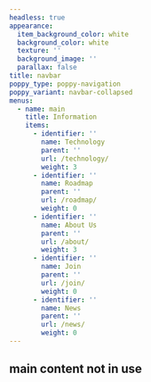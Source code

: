 ```yaml
---
headless: true
appearance:
  item_background_color: white
  background_color: white
  texture: ''
  background_image: ''
  parallax: false
title: navbar
poppy_type: poppy-navigation
poppy_variant: navbar-collapsed
menus:
  - name: main
    title: Information
    items:
      - identifier: ''
        name: Technology
        parent: ''
        url: /technology/
        weight: 3
      - identifier: ''
        name: Roadmap
        parent: ''
        url: /roadmap/
        weight: 0
      - identifier: ''
        name: About Us
        parent: ''
        url: /about/
        weight: 3
      - identifier: ''
        name: Join
        parent: ''
        url: /join/
        weight: 0
      - identifier: ''
        name: News
        parent: ''
        url: /news/
        weight: 0
---
```

## main content not in use
